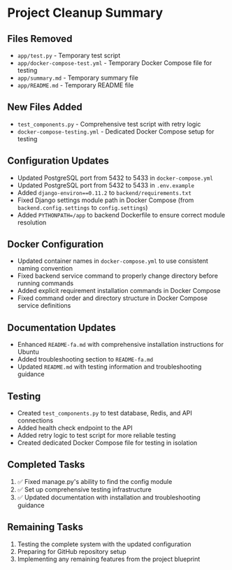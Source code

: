# Project Cleanup Summary

## Files Removed
- `app/test.py` - Temporary test script
- `app/docker-compose-test.yml` - Temporary Docker Compose file for testing
- `app/summary.md` - Temporary summary file
- `app/README.md` - Temporary README file

## New Files Added
- `test_components.py` - Comprehensive test script with retry logic
- `docker-compose-testing.yml` - Dedicated Docker Compose setup for testing

## Configuration Updates
- Updated PostgreSQL port from 5432 to 5433 in `docker-compose.yml`
- Updated PostgreSQL port from 5432 to 5433 in `.env.example`
- Added `django-environ==0.11.2` to `backend/requirements.txt`
- Fixed Django settings module path in Docker Compose (from `backend.config.settings` to `config.settings`)
- Added `PYTHONPATH=/app` to backend Dockerfile to ensure correct module resolution

## Docker Configuration
- Updated container names in `docker-compose.yml` to use consistent naming convention
- Fixed backend service command to properly change directory before running commands
- Added explicit requirement installation commands in Docker Compose
- Fixed command order and directory structure in Docker Compose service definitions

## Documentation Updates
- Enhanced `README-fa.md` with comprehensive installation instructions for Ubuntu
- Added troubleshooting section to `README-fa.md`
- Updated `README.md` with testing information and troubleshooting guidance

## Testing
- Created `test_components.py` to test database, Redis, and API connections
- Added health check endpoint to the API
- Added retry logic to test script for more reliable testing
- Created dedicated Docker Compose file for testing in isolation

## Completed Tasks
1. ✅ Fixed manage.py's ability to find the config module
2. ✅ Set up comprehensive testing infrastructure
3. ✅ Updated documentation with installation and troubleshooting guidance

## Remaining Tasks
1. Testing the complete system with the updated configuration
2. Preparing for GitHub repository setup
3. Implementing any remaining features from the project blueprint 